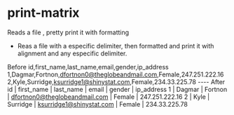 # print-matrix
Reads a file , pretty print it with formatting

* Reas a file with a especific delimiter, then formatted and print it with alignment and any especific delimiter.

Before
    id,first_name,last_name,email,gender,ip_address
    1,Dagmar,Fortnon,dfortnon0@theglobeandmail.com,Female,247.251.222.16
    2,Kyle,Surridge,ksurridge1@shinystat.com,Female,234.33.225.78
    ----
After
 id  | first_name | last_name    | email                              | gender     | ip_address
 1   | Dagmar     | Fortnon      | dfortnon0@theglobeandmail.com      | Female     | 247.251.222.16
 2   | Kyle       | Surridge     | ksurridge1@shinystat.com           | Female     | 234.33.225.78
